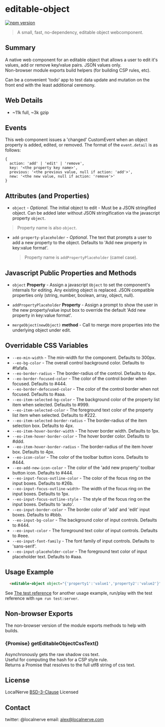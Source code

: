 # editable-object
[![npm version](https://badge.fury.io/js/%40localnerve%2Feditable-object.svg)](http://badge.fury.io/js/%40localnerve%2Feditable-object)

> A small, fast, no-dependency, editable object webcomponent.

## Summary

A native web component for an editable object that allows a user to edit it's values, add or remove key/value pairs. JSON values only.  
Non-browser module exports build helpers (for building CSP rules, etc).

Can be a convenient 'todo' app to test data update and mutation on the front end with the least additional ceremony.

## Web Details
  + ~11k full, ~3k gzip

## Events

This web component issues a 'changed' CustomEvent when an object property is added, edited, or removed. The format of the `event.detail` is as follows:

```
{
  action: 'add' | 'edit' | 'remove',
  key: '<the property key name>',
  previous: '<the previous value, null if action: 'add'>',
  new: '<the new value, null if action: 'remove'>'
}
```

## Attributes (and Properties)

* `object` - *Optional*. The initial object to edit - Must be a JSON stringified object. Can be added later without JSON stringification via the javascript property `object`.

> Property name is also `object`.

* `add-property-placeholder` - *Optional*. The text that prompts a user to add a new property to the object. Defaults to 'Add new property in key:value format'.

  > Property name is `addPropertyPlaceholder` (camel case).

## Javascript Public Properties and Methods

* `object` **Property** - Assign a javascript `Object` to set the component's internals for editing. Any existing object is replaced. JSON compatible properties only (string, number, boolean, array, object, null).

* `addPropertyPlaceholder` **Property** - Assign a prompt to show the user in the new property/value input box to override the default 'Add new property in key:value format'.

* `mergeObject(newObject)` **method** - Call to merge more properties into the underlying object under edit.

## Overridable CSS Variables

* `--eo-min-width` - The min-width for the component. Defaults to 300px.
* `--eo-bg-color` - The overall control background color. Defaults to #fafafa.
* `--eo-border-radius` - The border-radius of the control. Defaults to 4px.
* `--eo-border-focused-color` - The color of the control border when focused. Defaults to #444.
* `--eo-border-defocused-color` - The color of the control border when not focused. Defaults to #aaa.
* `--eo-item-selected-bg-color` - The background color of the property list item when selected. Defaults to #999.
* `--eo-item-selected-color` - The foreground text color of the property list item when selected. Defaults to #222.
* `--eo-item-selected-border-radius` - The border-radius of the item selection box. Defaults to 4px.
* `--eo-item-hover-border-width` - The hover border width. Defaults to 1px.
* `--eo-item-hover-border-color` - The hover border color. Defaults to #ddd.
* `--eo-item-hover-border-radius` - The border-radius of the item hover box. Defaults to 4px.
* `--eo-icon-color` - The color of the toolbar button icons. Defaults to #444.
* `--eo-add-new-icon-color` - The color of the 'add new property' toolbar button icon. Defaults to #444.
* `--eo-input-focus-outline-color` - The color of the focus ring on the input boxes. Defaults to #26b.
* `--eo-input-focus-outline-width`- The width of the focus ring on the input boxes. Defaults to 1px.
* `--eo-input-focus-outline-style` - The style of the focus ring on the input boxes. Defaults to 'auto'.
* `--eo-input-border-color` - The border color of 'add' and 'edit' input boxes. Defaults to #bbb.
* `--eo-input-bg-color` - The background color of input controls. Defaults to #444.
* `--eo-input-color` - The foreground text color of input controls. Defaults to #eee.
* `--eo-input-font-family` - The font family of input controls. Defaults to 'sans-serif'.
* `--eo-input-placeholder-color` - The foreground text color of input placeholder text. Defaults to #aaa.


## Usage Example

```html 
  <editable-object object="{'property1':'value1','property2':'value2'}" add-property-placeholder="Add property in key:value format"></editable-object>
```
See [The test reference](https://github.com/localnerve/editable-object/blob/master/test/fixtures/index.html) for another usage example, run/play with the test reference with `npm run test:server`.

## Non-browser Exports

The non-browser version of the module exports methods to help with builds.

### {Promise} getEditableObjectCssText()

Asynchronously gets the raw shadow css text.  
Useful for computing the hash for a CSP style rule.  
Returns a Promise that resolves to the full utf8 string of css text.

## License

LocalNerve [BSD-3-Clause](https://github.com/localnerve/editable-object/blob/master/LICENSE.md) Licensed

## Contact

twitter: @localnerve
email: alex@localnerve.com